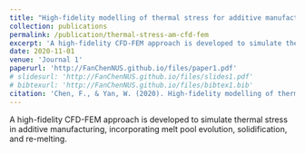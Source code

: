 ```yaml
---
title: "High-fidelity modelling of thermal stress for additive manufacturing by linking thermal-fluid and mechanical models"
collection: publications
permalink: /publication/thermal-stress-am-cfd-fem
excerpt: 'A high-fidelity CFD-FEM approach is developed to simulate thermal stress in additive manufacturing, incorporating melt pool evolution, solidification, and re-melting.'
date: 2020-11-01
venue: 'Journal 1'
paperurl: 'http://FanChenNUS.github.io/files/paper1.pdf'
# slidesurl: 'http://FanChenNUS.github.io/files/slides1.pdf'
# bibtexurl: 'http://FanChenNUS.github.io/files/bibtex1.bib'
citation: 'Chen, F., & Yan, W. (2020). High-fidelity modelling of thermal stress for additive manufacturing by linking thermal-fluid and mechanical models. Materials & Design, 196, 109185.'
---
```


A high-fidelity CFD-FEM approach is developed to simulate thermal stress in additive manufacturing, incorporating melt pool evolution, solidification, and re-melting.
